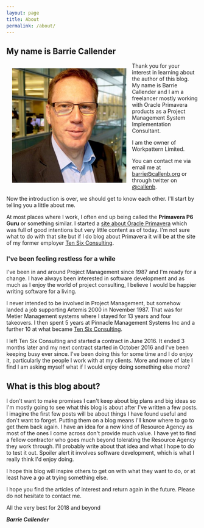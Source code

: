 ```yaml
---
layout: page
title: About
permalink: /about/
---
```


## My name is Barrie Callender

<div style="float: left; margin: 15px;"><img src="/images/barrie_callender_400x400.jpg" alt="Barrie Callender" width="300" height="300" /></div>

Thank you for your interest in learning about the author of this blog. My name is Barrie Callender and I am a freelancer mostly working with Oracle Primavera products as a Project Management System Implementation Consultant.

I am the owner of Workpattern Limited.

You can contact me via email me at <a href="mailto:barrie@callenb.org">barrie@callenb.org</a> or through twitter on <a href="https://twitter.com/callenb" rel="noopener">@callenb</a>.

Now the introduction is over, we should get to know each other. I'll start by telling you a little about me.

At most places where I work, I often end up being called the <strong>Primavera P6 Guru</strong> or something similar. I started a <a href="https://usingprimavera.com" rel="noopener">site about Oracle Primavera</a> which was full of good intentions but very little content as of today.  I'm not sure what to do with that site but if I do blog about Primavera it will be at the site of my former employer <a href="https://tensix.com" rel="noopener">Ten Six Consulting</a>.

### I've been feeling restless for a while

I've been in and around Project Management since 1987 and I'm ready for a change. I have always been interested in software development and as much as I enjoy the world of project consulting, I believe I would be happier writing software for a living.

I never intended to be involved in Project Management, but somehow landed a job supporting Artemis 2000 in November 1987. That was for Metier Management systems where I stayed for 13 years and four takeovers. I then spent 5 years at Pinnacle Management Systems Inc and a further 10 at what became <a href="https://tensix.com/" rel="noopener">Ten Six Consulting</a>.

I left Ten Six Consulting and started a contract in June 2016.  It ended 3 months later and my next contract started in October 2016 and I've been keeping busy ever since.  I've been doing this for some time and I do enjoy it, particularly the people I work with at my clients.  More and more of late I find I am asking myself what if I would enjoy doing something else more?

## What is this blog about?

I don't want to make promises I can't keep about big plans and big ideas so I'm mostly going to see what this blog is about after I've written a few posts.  I imagine the first few posts will be about things I have found useful and don't want to forget.  Putting them on a blog means I'll know where to go to get them back again.  I have an idea for a new kind of Resource Agency as most of the ones I come across don't provide much value.  I have yet to find a fellow contractor who goes much beyond tolerating the Resource Agency they work through.  I'll probably write about that idea and what I hope to do to test it out.  Spoiler alert it involves software development, which is what I really think I'd enjoy doing.

I hope this blog will inspire others to get on with what they want to do, or at least have a go at trying something else.

I hope you find the articles of interest and return again in the future.  Please do not hesitate to contact me. 

All the very best for 2018 and beyond

<strong><em>Barrie Callender</em></strong>
